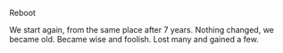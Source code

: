 Reboot

We start again, from the same place after 7 years.
Nothing changed, we became old.
Became wise and foolish. 
Lost many and gained a few.
